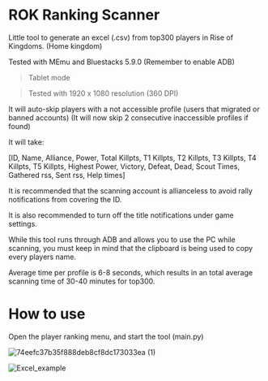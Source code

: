 # ROK Ranking Scanner
Little tool to generate an excel (.csv) from top300 players in Rise of Kingdoms. (Home kingdom)

Tested with MEmu and Bluestacks 5.9.0 (Remember to enable ADB)

> Tablet mode

> Tested with 1920 x 1080 resolution (360 DPI)

It will auto-skip players with a not accessible profile (users that migrated or banned accounts)
  (It will now skip 2 consecutive inaccessible profiles if found)

It will take:

[ID, Name, Alliance, Power, Total Killpts, T1 Killpts, T2 Killpts, T3 Killpts, T4 Killpts, T5 Killpts, Highest Power, Victory, Defeat, Dead, Scout Times, Gathered rss, Sent rss, Help times]

It is recommended that the scanning account is allianceless to avoid rally notifications from covering the ID.

It is also recommended to turn off the title notifications under game settings.

While this tool runs through ADB and allows you to use the PC while scanning, you must keep in mind that the clipboard is being used to copy every players name.

Average time per profile is 6-8 seconds, which results in an total average scanning time of 30-40 minutes for top300.

# How to use
Open the player ranking menu, and start the tool (main.py)

![74eefc37b35f888deb8cf8dc173033ea (1)](https://user-images.githubusercontent.com/36737950/204095306-be7e079f-2415-48fe-90f6-9c2c2ba6df53.gif)


![Excel_example](https://i.gyazo.com/47cf014201bb6a20b0a86c3841189a29.png)
